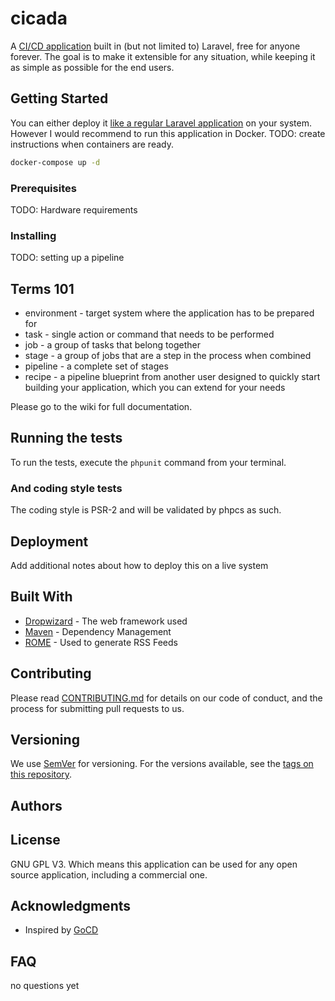 # cicada
A [CI/CD application](https://en.wikipedia.org/wiki/CI/CD) built in (but not limited to) Laravel, free for anyone forever. The goal is to make it extensible for any situation, while keeping it as simple as possible for the end users.


## Getting Started

You can either deploy it [like a regular Laravel application](https://laravel.com/docs/7.x#server-requirements) on your system. However I would recommend to run this application in Docker.
TODO: create instructions when containers are ready.
```bash
docker-compose up -d
```

### Prerequisites

TODO: Hardware requirements

### Installing

TODO: setting up a pipeline

## Terms 101

 * environment - target system where the application has to be prepared for 
 * task - single action or command that needs to be performed
 * job - a group of tasks that belong together
 * stage - a group of jobs that are a step in the process when combined
 * pipeline - a complete set of stages
 * recipe - a pipeline blueprint from another user designed to quickly start building your application, which you can extend for your needs
 
 Please go to the wiki for full documentation.

## Running the tests

To run the tests, execute the `phpunit` command from your terminal.

### And coding style tests

The coding style is PSR-2 and will be validated by phpcs as such.

## Deployment

Add additional notes about how to deploy this on a live system

## Built With

* [Dropwizard](http://www.dropwizard.io/1.0.2/docs/) - The web framework used
* [Maven](https://maven.apache.org/) - Dependency Management
* [ROME](https://rometools.github.io/rome/) - Used to generate RSS Feeds

## Contributing

Please read [CONTRIBUTING.md](https://gist.github.com/PurpleBooth/b24679402957c63ec426) for details on our code of conduct, and the process for submitting pull requests to us.

## Versioning

We use [SemVer](http://semver.org/) for versioning. For the versions available, see the [tags on this repository](https://github.com/your/project/tags). 

## Authors


## License

 GNU GPL V3. Which means this application can be used for any open source application, including a commercial one.

## Acknowledgments

* Inspired by [GoCD](https://www.gocd.org/)

## FAQ
no questions yet